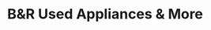 ---
title: "B&R Used Appliances & More"
url: /ashtabula/bundr-used-appliances-und-more/
shop: Haushaltsgeräte
---